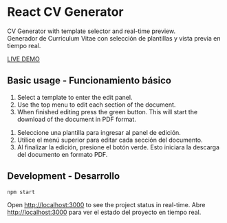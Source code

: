# React CV Generator

CV Generator with template selector and real-time preview.\
Generador de Curriculum Vitae con selección de plantillas y vista previa en tiempo real.

[LIVE DEMO](https://andez.dev/cv-generator/)

## Basic usage - Funcionamiento básico

1. Select a template to enter the edit panel.
2. Use the top menu to edit each section of the document.
3. When finished editing press the green button. This will start the download of the document in PDF format.
<!-- -->
1. Seleccione una plantilla para ingresar al panel de edición.
2. Utilice el menú superior para editar cada sección del documento.
3. Al finalizar la edición, presione el botón verde. Esto iniciara la descarga del documento en formato PDF.

## Development - Desarrollo

`npm start`

Open [http://localhost:3000](http://localhost:3000) to see the project status in real-time.
Abre [http://localhost:3000](http://localhost:3000) para ver el estado del proyecto en tiempo real.
